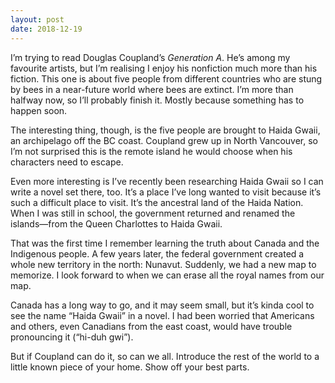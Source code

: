 ```yaml
---
layout: post
date: 2018-12-19
---
```


I’m trying to read Douglas Coupland’s *Generation A*. He’s among my favourite artists, but I’m realising I enjoy his nonfiction much more than his fiction. This one is about five people from different countries who are stung by bees in a near-future world where bees are extinct. I’m more than halfway now, so I’ll probably finish it. Mostly because something has to happen soon. 

The interesting thing, though, is the five people are brought to Haida Gwaii, an archipelago off the BC coast. Coupland grew up in North Vancouver, so I’m not surprised this is the remote island he would choose when his characters need to escape. 

Even more interesting is I’ve recently been researching Haida Gwaii so I can write a novel set there, too. It’s a place I’ve long wanted to visit because it’s such a difficult place to visit. It’s the ancestral land of the Haida Nation. When I was still in school, the government returned and renamed the islands—from the Queen Charlottes to Haida Gwaii. 

That was the first time I remember learning the truth about Canada and the Indigenous people. A few years later, the federal government created a whole new territory in the north: Nunavut. Suddenly, we had a new map to memorize. I look forward to when we can erase all the royal names from our map. 

Canada has a long way to go, and it may seem small, but it’s kinda cool to see the name “Haida Gwaii” in a novel. I had been worried that Americans and others, even Canadians from the east coast, would have trouble pronouncing it (“hi-duh gwi”). 

But if Coupland can do it, so can we all. Introduce the rest of the world to a little known piece of your home. Show off your best parts. 
